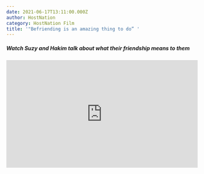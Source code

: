 ```yaml
---
date: 2021-06-17T13:11:00.000Z
author: HostNation
category: HostNation Film
title: '"Befriending is an amazing thing to do” '
---
```

##### **Watch Suzy and Hakim talk about what their friendship means to them**

<div style="max-width:600px;margin:0 auto"><div style="position:relative;padding-bottom:56.25%"><iframe src="https://player.vimeo.com/video/309771300?title=0&amp;byline=0&amp;portrait=0" frameBorder="0" allowfullscreen="" style="position:absolute;top:0;left:0;width:100%;height:100%"></iframe></div></div>
